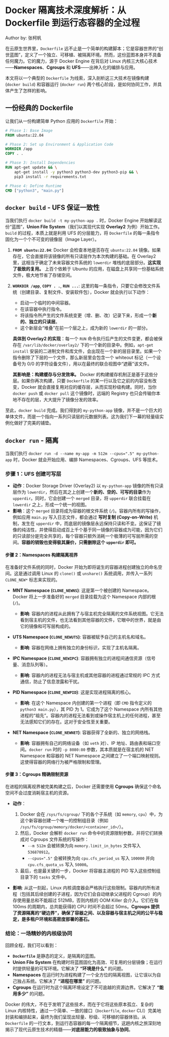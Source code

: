 <!--Copyright © ZOMI 适用于[License](https://github.com/Infrasys-AI/AIInfra)版权许可-->

# Docker 隔离技术深度解析：从 Dockerfile 到运行态容器的全过程

Author by: 张柯帆

在云原生世界里，`Dockerfile` 远不止是一个简单的构建脚本；它是容器世界的“创世蓝图”，定义了一个独立、可移植、被隔离环境。然而，这份蓝图本身并不具备任何魔力。它的魔力，源于 Docker Engine 在背后对 Linux 内核三大核心技术——**Namespaces**、**Cgroups** 和 **UFS**——出神入化的编排与应用。

本文将以一个典型的 `Dockerfile` 为线索，深入剖析这三大技术在镜像构建 (`docker build`) 和容器运行 (`docker run`) 两个核心阶段，是如何协同工作，并具体产生了怎样的影响。

## 一份经典的 Dockerfile

让我们从一份构建简单 Python 应用的 `Dockerfile` 开始：

```dockerfile
# Phase 1: Base Image
FROM ubuntu:22.04

# Phase 2: Set up Environment & Application Code
WORKDIR /app
COPY . .

# Phase 3: Install Dependencies
RUN apt-get update && \
    apt-get install -y python3 python3-dev python3-pip && \
    pip3 install -r requirements.txt

# Phase 4: Define Runtime
CMD ["python3", "main.py"]
```

## `docker build` - UFS 保证一致性

当我们执行 `docker build -t my-python-app .` 时，Docker Engine 开始解读这份“蓝图”，**Union File System**（我们以其现代实现 **Overlay2** 为例）开始工作。`build` 的过程，本质上就是利用 UFS 的分层能力，将 `Dockerfile` 的每一条指令固化为一个个不可变的镜像层（Image Layer）。

1.  **`FROM ubuntu:22.04`**: Docker 会检查本地是否存在 `ubuntu:22.04` 镜像。如果存在，它会直接将该镜像的所有只读层作为本次构建的基础。在 Overlay2 里，这相当于确定了未来容器文件系统的 `lowerdir` 堆栈的底层部分。**这实现了极致的复用。** 上百个依赖于 Ubuntu 的应用，在磁盘上共享同一份基础系统文件，极大地节省了存储空间。

2.  **`WORKDIR /app`**, **`COPY . .`**, **`RUN ...`**: 这里的每一条指令，只要它会修改文件系统（创建目录、复制文件、安装软件包），Docker 就会执行以下动作：
    *   启动一个临时的中间容器。
    *   在该容器中执行指令。
    *   将该指令所产生的文件系统变更（增、删、改）记录下来，形成一个**新的、独立的只读层**。
    *   这个新层会“堆叠”在前一个层之上，成为新的 `lowerdir` 的一部分。

    **具体到 Overlay2 的实现**：每一个 `RUN` 命令执行后产生的文件变更，都会被保存在 `/var/lib/docker/overlay2/` 下的一个新的目录中。例如，`apt-get install` 安装的二进制文件和库文件，会出现在一个新的层目录里。如果一个指令删除了下层的一个文件，那么新层里会包含一个 whiteout 标记（一个设备号为 0/0 的字符设备文件），用以在最终的联合视图中“遮蔽”该文件。

    **其影响是：构建缓存与分发效率。** Docker 的构建缓存机制正是基于这些分层。如果你再次构建，只要 `Dockerfile` 的某一行以及它之前的内容没有改变，Docker 就会直接复用对应的缓存层，从而实现秒级构建。同时，当你 `docker push` 或 `docker pull` 这个镜像时，远端的 Registry 也只会传输你本地不存在的层，大大提升了镜像分发的效率。

至此，`docker build` 完成。我们得到的 `my-python-app` 镜像，并不是一个巨大的单体文件，而是一个指向一系列只读层的元数据列表。这为我们下一幕的轻量级实例化做好了完美的铺垫。

## `docker run` - 隔离

当我们执行 `docker run -d --name my-app -m 512m --cpus=".5" my-python-app` 时，Docker 就会开始应用、编排 Namespaces、Cgroups、UFS 等技术。

### 步骤 1：UFS 创建可写层

*   **动作**：Docker Storage Driver (Overlay2) 以 `my-python-app` 镜像的所有只读层作为 `lowerdir`，然后在其之上创建一个**新的、空的、可写的目录**作为 `upperdir`。同时，它会创建一个 `merged` 目录，将 `upperdir` 联合挂载在 `lowerdir` 之上，形成一个统一的视图。
*   **影响**：这个 `merged` 目录将成为容器的根文件系统 (`/`)。容器内所有的写操作，例如应用 `main.py` 写入日志文件，都会通过 **写时复制 (Copy-on-Write)** 机制，发生在 `upperdir` 中，而底层的镜像层永远保持只读和不变。这保证了镜像的纯洁性，并使得启动成百上千个基于同一镜像的容器成为可能，因为它们的只读部分是完全共享的，每个容器只额外消耗一个极薄的可写层所需的空间。**容器的销毁也变得极其廉价，只需删除这个 `upperdir` 即可。**

#### 步骤 2：Namespaces 构建隔离视界

在准备好文件系统的同时，Docker 开始为即将诞生的容器进程创建独立的命名空间。这是通过调用 Linux 的 `clone()` 或 `unshare()` 系统调用，并传入一系列 `CLONE_NEW*` 标志来实现的。

*   **MNT Namespace (`CLONE_NEWNS`)**: 这是第一个被创建的 Namespace。Docker 将上一步准备好的 `merged` 目录挂载为这个 Namespace 内部的根 (`/`)。
    *   **影响**: 容器内的进程从此拥有了与宿主机完全隔离的文件系统视图。它无法看到宿主机的文件，也无法看到其他容器的文件，它眼中的世界，就是由它的镜像和可写层构成的。

*   **UTS Namespace (`CLONE_NEWUTS`)**: 容器被赋予自己的主机名和域名。
    *   **影响**: 容器在网络上拥有独立的身份标识，实现了主机名隔离。

*   **IPC Namespace (`CLONE_NEWIPC`)**: 容器拥有独立的进程间通信资源（信号量、消息队列等）。
    *   **影响**: 容器内的进程无法与宿主机或其他容器的进程通过常规的 IPC 方式通信，防止了信息泄露和干扰。

*   **PID Namespace (`CLONE_NEWPID`)**: 这是实现进程隔离的核心。
    *   **影响**: 在这个 Namespace 内创建的第一个进程（即 `CMD` 指令定义的 `python3 main.py`），其 PID 为 1。它成为了这个 Namespace 内所有其他进程的“祖先”。容器内的进程无法看到或操作宿主机上的任何进程，甚至无法感知它们的存在。这对于安全性至关重要。

*   **NET Namespace (`CLONE_NEWNET`)**: 容器获得了全新的、独立的网络栈。
    *   **影响**: 容器拥有自己的网络设备（如 `veth` 对）、IP 地址、路由表和端口空间。`docker run` 时的 `-p 8080:80` 参数，其本质就是在宿主机的 NET Namespace 和容器的 NET Namespace 之间建立了一个端口映射规则。这使得容器的网络行为被严格限制和管理。

#### 步骤 3：Cgroups 精确限制资源

在进程的隔离视界被完美构建之后，Docker 还需要使用 **Cgroups** 确保这个命名空间不会过度消耗宿主机的资源。

*   **动作**：
    1.  Docker 会在 `/sys/fs/cgroup/` 下的各个子系统（如 `memory`, `cpu`）中，为这个新容器创建一个唯一的控制组目录（例如 `/sys/fs/cgroup/memory/docker/<container_id>/`）。
    2.  然后，Docker 会解析 `docker run` 命令中的资源限制参数，并将它们转换成对 Cgroups 文件系统的写操作：
        *   `--m 512m` 会被转换为向 `memory.limit_in_bytes` 文件写入 `536870912`。
        *   `--cpus=".5"` 会被转换为向 `cpu.cfs_period_us` 写入 `100000` 并向 `cpu.cfs_quota_us` 写入 `50000`。
    3.  最后，也是最关键的一步，Docker 将容器主进程的 PID 写入这些控制组目录下的 `tasks` 文件中。

*   **影响**: 从这一刻起，Linux 内核调度器会严格执行这些限制。容器内的所有进程（包括其后续创建的子进程，因为它们会自动继承父进程的 Cgroup）的内存使用量总和不能超过 512MB，否则内核的 OOM Killer 会介入。它们在每 100ms 的周期内，总共能获得的 CPU 时间不会超过 50ms。**Cgroups 提供了资源隔离的“硬边界”，确保了容器之间、以及容器与宿主机之间的公平与稳定，是多租户环境和高密度部署的基石。**

### 结论：一场精妙的内核级协同

回顾全程，我们可以看到：

*   **`Dockerfile`** 是静态的定义，是隔离的蓝图。
*   **Union File System** 在构建时将蓝图固化为高效、可复用的分层镜像；在运行时提供轻量的可写环境。它解决了 **“环境是什么”** 的问题。
*   **Namespaces** 在运行时为进程构建了一个全方位的隔离视图，让它误以为自己独占系统。它解决了 **“进程在哪里”** 的问题。
*   **Cgroups** 在运行时为这个隔离环境设定了不可逾越的资源边界。它解决了 **“能用多少”** 的问题。

Docker 的伟大，不在于发明了这些技术，而在于它将这些原本孤立、复杂的 Linux 内核特性，通过一个简单、一致的接口（`Dockerfile`, `docker` CLI）完美地封装和编排起来，最终为我们呈现出轻量、秒级、可移植的容器体验。从 `Dockerfile` 的一行文本，到运行态容器的每一个隔离细节，这趟内核之旅深刻地揭示了现代云原生技术的精髓——**对底层能力的极致抽象与协同**。
